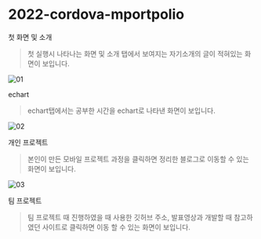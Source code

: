 # 2022-cordova-mportpolio

첫 화면 및 소개
> 첫 실행시 나타나는 화면 및 소개 탭에서 보여지는 자기소개의 글이 적혀있는 화면이 보입니다.

![01](https://user-images.githubusercontent.com/90297003/204463685-214c2f95-f1b4-4502-bae3-0886791910a7.png)

echart
> echart탭에서는 공부한 시간을 echart로 나타낸 화면이 보입니다.

![02](https://user-images.githubusercontent.com/90297003/204463698-f2024767-a6da-4312-b2c0-ba2588a84c44.png)

개인 프로젝트
> 본인이 만든 모바일 프로젝트 과정을 클릭하면 정리한 블로그로 이동할 수 있는 화면이 보입니다.

![03](https://user-images.githubusercontent.com/90297003/204463711-16700eb1-f9ee-4e82-af6d-499c63b0f942.png)

팀 프로젝트
> 팀 프로젝트 때 진행하였을 때 사용한 깃허브 주소, 발표영상과 개발할 때 참고하였던 사이트로 클릭하면 이동 할 수 있는 화면이 보입니다. 
